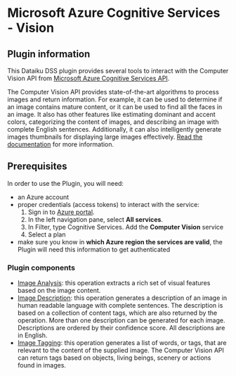 # Microsoft Azure Cognitive Services - Vision


## Plugin information

This Dataiku DSS plugin provides several tools to interact with the Computer Vision API from [Microsoft Azure Cognitive Services API](https://azure.microsoft.com/en-us/services/cognitive-services/).

The Computer Vision API provides state-of-the-art algorithms to process images and return information.
For example, it can be used to determine if an image contains mature content, or it can be used to find all the faces in an image.
It also has other features like estimating dominant and accent colors, categorizing the content of images, and describing an image
with complete English sentences. Additionally, it can also intelligently generate images thumbnails for displaying large images effectively.
[Read the documentation](https://westus.dev.cognitive.microsoft.com/docs/services/5adf991815e1060e6355ad44/operations/56f91f2e778daf14a499e1fc)
for more information.

## Prerequisites
In order to use the Plugin, you will need:

* an Azure account
* proper credentials (access tokens) to interact with the service:
	1. Sign in to [Azure portal](https://portal.azure.com/).
	2. In the left navigation pane, select **All services**.
	3. In Filter, type Cognitive Services. Add the **Computer Vision** service
	4. Select a plan
* make sure you know in **which Azure region the services are valid**, the Plugin will need this information to get authenticated

### Plugin components

* [Image Analysis](https://westus.dev.cognitive.microsoft.com/docs/services/5adf991815e1060e6355ad44/operations/56f91f2e778daf14a499e1fa):
this operation extracts a rich set of visual features based on the image content.
* [Image Description](https://westus.dev.cognitive.microsoft.com/docs/services/5adf991815e1060e6355ad44/operations/56f91f2e778daf14a499e1fe):
this operation generates a description of an image in human readable language with complete sentences.
The description is based on a collection of content tags, which are also returned by the operation.
More than one description can be generated for each image. Descriptions are ordered by their confidence score. All descriptions are in English.
* [Image Tagging](https://westus.dev.cognitive.microsoft.com/docs/services/5adf991815e1060e6355ad44/operations/56f91f2e778daf14a499e1ff):
this operation generates a list of words, or tags, that are relevant to the content of the supplied image.
The Computer Vision API can return tags based on objects, living beings, scenery or actions found in images.
